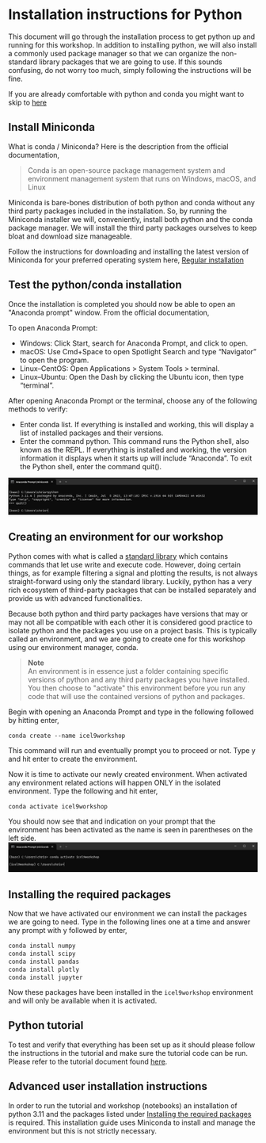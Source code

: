 # Installation instructions for Python

This document will go through the installation process to get python up and running for this workshop. In addition to 
installing python, we will also install a commonly used package manager so that we can organize the non-standard library
packages that we are going to use. If this sounds confusing, do not worry too much, simply following the instructions 
will be fine.

If you are already comfortable with python and conda you might want to skip to [here](#advanced-user-installation-instructions)


## Install Miniconda
What is conda / Miniconda? Here is the description from the official documentation,
> Conda is an open-source package management system and environment management system that runs on Windows, macOS, and Linux

Miniconda is bare-bones distribution of both python and conda without any third party packages included in the installation.
So, by running the Miniconda installer we will, conveniently, install both python and the conda package manager. We will
install the third party packages ourselves to keep bloat and download size manageable.

Follow the instructions for downloading and installing the latest version of Miniconda for your preferred operating system
here, [Regular installation](https://conda.io/projects/conda/en/stable/user-guide/install/index.html#regular-installation)

## Test the python/conda installation
Once the installation is completed you should now be able to open an "Anaconda prompt" window. From the official 
documentation,

To open Anaconda Prompt:  
- Windows: Click Start, search for Anaconda Prompt, and click to open.
- macOS: Use Cmd+Space to open Spotlight Search and type “Navigator” to open the program.  
- Linux–CentOS: Open Applications > System Tools > terminal.  
- Linux–Ubuntu: Open the Dash by clicking the Ubuntu icon, then type “terminal”.

After opening Anaconda Prompt or the terminal, choose any of the following methods to verify:  
- Enter conda list. If everything is installed and working, this will display a list of installed packages and their versions.  
- Enter the command python. This command runs the Python shell, also known as the REPL. If everything is installed and working, 
the version information it displays when it starts up will include “Anaconda”. To exit the Python shell, enter the 
command quit().

![python and conda install verification](../resources/conda_verify_install.png)

## Creating an environment for our workshop
Python comes with what is called a [standard library](https://docs.python.org/3/library/index.html) which contains 
commands that let use write and execute code. However, doing certain things, as for example filtering a signal and 
plotting the results, is not always straight-forward using only the standard library. Luckily, python has a very rich ecosystem of 
third-party packages that can be installed separately and provide us with advanced functionalities.


Because both python and third party packages have versions that may or may not all be compatible with each other it is
considered good practice to isolate python and the packages you use on a project basis. This is typically called an 
environment, and we are going to create one for this workshop using our environment manager, conda. 
> **Note**  
> An environment is in essence just a folder containing specific versions of python and any third party packages you have 
> installed. You then choose to "activate" this environment before you run any code that will use the contained 
> versions of python and packages.

Begin with opening an Anaconda Prompt and type in the following followed by hitting enter,
```
conda create --name icel9workshop
```

This command will run and eventually prompt you to proceed or not. Type y and hit enter to create the environment. 

Now it is time to activate our newly created environment. When activated any environment related actions will happen ONLY
in the isolated environment. Type the following and hit enter,
````
conda activate icel9workshop
````

You should now see that and indication on your prompt that the environment has been activated as the name is seen in 
parentheses on the left side. ![conda activate environment prompt](../resources/conda-_activate_prompt.png)

## Installing the required packages
Now that we have activated our environment we can install the packages we are going to need. Type in the following lines 
one at a time and answer any prompt with y followed by enter,
```
conda install numpy
conda install scipy
conda install pandas
conda install plotly
conda install jupyter
```

Now these packages have been installed in the `icel9workshop` environment and will only be available when it is activated.


## Python tutorial
To test and verify that everything has been set up as it should please follow the instructions in the tutorial and
make sure the tutorial code can be run.
Please refer to the tutorial document found [here](./tutorial.md).

## Advanced user installation instructions

In order to run the tutorial and workshop (notebooks) an installation of python 3.11 and the packages listed under
[Installing the required packages](#installing-the-required-packages) is required. This installation guide uses 
Miniconda to install and manage the environment but this is not strictly necessary.
